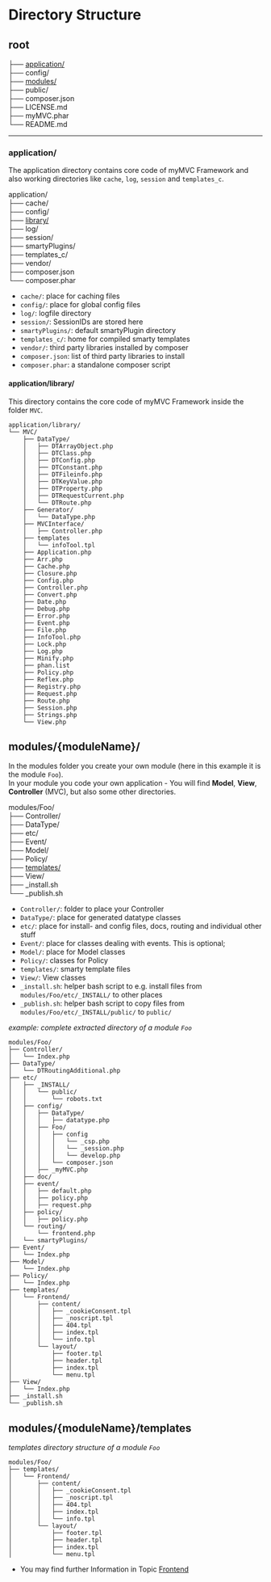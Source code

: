
# Directory Structure

## root

├── [application/](#application)  
├── config/  
├── [modules/](#modules-moduleName)  
├── public/  
├── composer.json  
├── LICENSE.md  
├── myMVC.phar  
└── README.md  

---

<a id="application"></a>
### application/ 

The application directory contains core code of myMVC Framework and also working directories like `cache`, `log`, `session` and `templates_c`.

application/  
├── cache/  
├── config/  
├── [library/](#application-library)  
├── log/  
├── session/  
├── smartyPlugins/  
├── templates_c/  
├── vendor/  
├── composer.json  
└── composer.phar  

- `cache/`: place for caching files
- `config/`: place for global config files
- `log/`: logfile directory
- `session/`: SessionIDs are stored here
- `smartyPlugins/`: default smartyPlugin directory
- `templates_c/`: home for compiled smarty templates
- `vendor/`: third party libraries installed by composer
- `composer.json`: list of third party libraries to install
- `composer.phar`: a standalone composer script


<a id="application-library"></a>
#### application/library/ 

This directory contains the core code of myMVC Framework inside the folder `MVC`.

~~~
application/library/
└── MVC/
    ├── DataType/
    │   ├── DTArrayObject.php
    │   ├── DTClass.php
    │   ├── DTConfig.php
    │   ├── DTConstant.php
    │   ├── DTFileinfo.php
    │   ├── DTKeyValue.php
    │   ├── DTProperty.php
    │   ├── DTRequestCurrent.php
    │   └── DTRoute.php
    ├── Generator/
    │   └── DataType.php
    ├── MVCInterface/
    │   ├── Controller.php
    ├── templates
    │   └── infoTool.tpl    
    ├── Application.php
    ├── Arr.php
    ├── Cache.php
    ├── Closure.php
    ├── Config.php
    ├── Controller.php
    ├── Convert.php
    ├── Date.php
    ├── Debug.php
    ├── Error.php
    ├── Event.php
    ├── File.php
    ├── InfoTool.php
    ├── Lock.php
    ├── Log.php
    ├── Minify.php
    ├── phan.list
    ├── Policy.php
    ├── Reflex.php
    ├── Registry.php
    ├── Request.php
    ├── Route.php
    ├── Session.php
    ├── Strings.php    
    └── View.php
~~~

<a id="modules-moduleName"></a>
## modules/{moduleName}/ 

In the modules folder you create your own module (here in this example it is the module `Foo`).  
In your module you code your own application - You will find **Model**, **View**, **Controller** (MVC), but also some other directories.

modules/Foo/  
├── Controller/  
├── DataType/  
├── etc/  
├── Event/  
├── Model/  
├── Policy/  
├── [templates/](#modules-moduleName-templates)  
├── View/  
├── _install.sh  
└── _publish.sh  

- `Controller/`: folder to place your Controller
- `DataType/`: place for generated datatype classes
- `etc/`: place for install- and config files, docs, routing and individual other stuff
- `Event/`: place for classes dealing with events. This is optional;
- `Model/`: place for Model classes
- `Policy/`: classes for Policy
- `templates/`: smarty template files
- `View/`: View classes
- `_install.sh`: helper bash script to e.g. install files from `modules/Foo/etc/_INSTALL/` to other places
- `_publish.sh`: helper bash script to copy files from `modules/Foo/etc/_INSTALL/public/` to `public/`

_example: complete extracted directory of a module `Foo`_  
~~~
modules/Foo/
├── Controller/
│   └── Index.php
├── DataType/
│   └── DTRoutingAdditional.php
├── etc/
│   ├── _INSTALL/
│   │   └── public/
│   │       └── robots.txt
│   ├── config/
│   │   ├── DataType/
│   │   │   ├── datatype.php
│   │   ├── Foo/
│   │   │   ├── config
│   │   │   │   └── _csp.php
│   │   │   │   └── _session.php
│   │   │   │   └── develop.php
│   │   │   └── composer.json
│   │   ├── _myMVC.php
│   ├── doc/
│   ├── event/
│   │   ├── default.php
│   │   ├── policy.php
│   │   ├── request.php
│   ├── policy/
│   │   ├── policy.php
│   └── routing/
│       └── frontend.php
│   └── smartyPlugins/
├── Event/
│   └── Index.php
├── Model/
│   └── Index.php
├── Policy/
│   └── Index.php
├── templates/
│   └── Frontend/
│       ├── content/
│       │   ├── _cookieConsent.tpl
│       │   ├── _noscript.tpl
│       │   ├── 404.tpl
│       │   ├── index.tpl
│       │   └── info.tpl
│       └── layout/
│           ├── footer.tpl
│           ├── header.tpl
│           ├── index.tpl
│           └── menu.tpl
├── View/
│   └── Index.php
├── _install.sh
└── _publish.sh
~~~

<a id="modules-moduleName-templates"></a>
## modules/{moduleName}/templates 

_templates directory structure of a module `Foo`_  
~~~
modules/Foo/
├── templates/
│   └── Frontend/
│       ├── content/
│       │   ├── _cookieConsent.tpl
│       │   ├── _noscript.tpl
│       │   ├── 404.tpl
│       │   ├── index.tpl
│       │   └── info.tpl
│       └── layout/
│           ├── footer.tpl
│           ├── header.tpl
│           ├── index.tpl
│           └── menu.tpl
~~~
- You may find further Information in Topic [Frontend](/3.2.x/frontend)